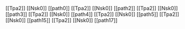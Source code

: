 [[Tpa2]]
[[Nsk0]]
[[path0]]
[[Tpa2]]
[[Nsk0]]
[[path2]]
[[Tpa2]]
[[Nsk0]]
[[path3]]
[[Tpa2]]
[[Nsk0]]
[[path4]]
[[Tpa2]]
[[Nsk0]]
[[path5]]
[[Tpa2]]
[[Nsk0]]
[[path15]]
[[Tpa2]]
[[Nsk0]]
[[path17]]
